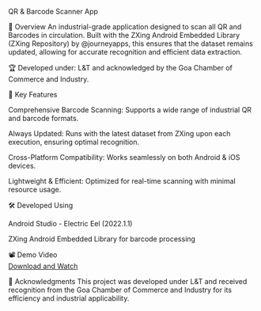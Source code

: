 QR & Barcode Scanner App

🚀 Overview
An industrial-grade application designed to scan all QR and Barcodes in circulation. Built with the ZXing Android Embedded Library (ZXing Repository) by @journeyapps, this ensures that the dataset remains updated, allowing for accurate recognition and efficient data extraction.

🏆 Developed under: L&T and acknowledged by the Goa Chamber of Commerce and Industry.

🎯 Key Features

Comprehensive Barcode Scanning: Supports a wide range of industrial QR and barcode formats.

Always Updated: Runs with the latest dataset from ZXing upon each execution, ensuring optimal recognition.

Cross-Platform Compatibility: Works seamlessly on both Android & iOS devices.

Lightweight & Efficient: Optimized for real-time scanning with minimal resource usage.

🛠 Developed Using

Android Studio - Electric Eel (2022.1.1)

ZXing Android Embedded Library for barcode processing

📽 Demo Video  
[Download and Watch](video/media1.mp4)

📌 Acknowledgments
This project was developed under L&T and received recognition from the Goa Chamber of Commerce and Industry for its efficiency and industrial applicability.
